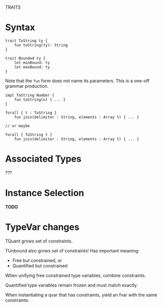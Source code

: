 TRAITS

# Syntax

```
trait ToString ty {
    fun toString(ty): String
}

trait Bounded ty {
    let minBound: ty
    let maxBound: ty
}
```

Note that the `fun` form does not name its parameters.  This is a one-off grammar production.

```
impl ToString Number {
    fun toString(n) { ... }
}
```

```
forall { t : ToString }
    fun join(delimiter : String, elements : Array t) { ... }
    
// or maybe

forall { ToString t }
    fun join(delimiter : String, elements : Array t) { ... }

```

# Associated Types

???

# Instance Selection

**TODO**

# TypeVar changes

TQuant grows set of constraints.

TUnbound also grows set of constraints!  Has important meaning:

* Free but constrained, or
* Quantified but constrained

When unifying free constrained type variables, combine constraints.

Quantified type variables remain frozen and must match exactly.

When instantiating a qvar that has constraints, yield an fvar with the same constraints.
